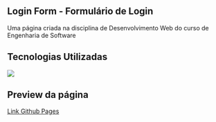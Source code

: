 ## Login Form - Formulário de Login
Uma página criada na disciplina de Desenvolvimento Web do curso de Engenharia de Software


## Tecnologias Utilizadas
<div align="left">
  <img src="https://skillicons.dev/icons?i=php,javascript,html,css,bootstrap,github,git" />
</div>



## Preview da página
[Link Github Pages](https://cmarinho-dev.github.io/web-login-form/app/view)
